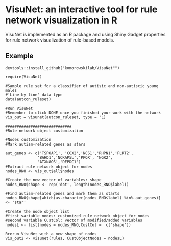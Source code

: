 # VisuNet: an interactive tool for rule network visualization in R

VisuNet is implemented as an R package and using Shiny Gadget properties for rule network visualization of rule-based models. 

## Example

```` 
devtools::install_github("komorowskilab/VisuNet"")

require(VisuNet)

#Sample rule set for a classifier of autisic and non-autiscic young males
#'Line by line' data type
data(autcon_ruleset)

#Run VisuNet
#Remember to click DONE once you finished your work with the network
vis_out = visunet(autcon_ruleset, type = 'L)

#############################
#Rule network object customization

#Nodes customization
#Mark autism-related genes as stars

aut_genes <- c('TSPOAP1', 'COX2','NCS1','RHPN1','FLRT2',
              'BAHD1','NCKAP5L','PPOX', 'NGR2',
              'ATXN8OS','DEPDC1')
#Extract rule network object for nodes
nodes_RNO <- vis_out$all$nodes

#Create the new vector of variables: shape
nodes_RNO$shape <- rep('dot', length(nodes_RNO$label))

#Find autism-related genes and mark them as starts 
nodes_RNO$shape[which(as.character(nodes_RNO$label) %in% aut_genes)] <- 'star'

#Create the node object list
#first variable nodes: customized rule network object for nodes
#second variable CustCol: vector of modified/added variables
nodesL <- list(nodes = nodes_RNO,CustCol =  c('shape'))

Rrerun VisuNet with a new shape of nodes
vis_out2 <- visunet(rules, CustObjectNodes = nodesL)
````
